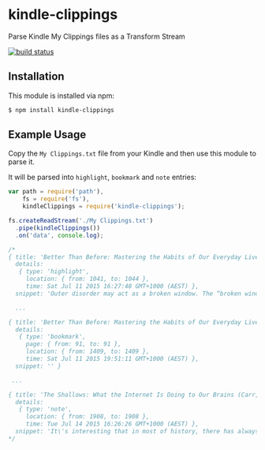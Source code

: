 # kindle-clippings

Parse Kindle My Clippings files as a Transform Stream

[![build status](https://secure.travis-ci.org/eugeneware/kindle-clippings.png)](http://travis-ci.org/eugeneware/kindle-clippings)

## Installation

This module is installed via npm:

``` bash
$ npm install kindle-clippings
```

## Example Usage

Copy the `My Clippings.txt` file from your Kindle and then use this module to parse it.

It will be parsed into `highlight`, `bookmark` and `note` entries:

``` js
var path = require('path'),
    fs = require('fs'),
    kindleClippings = require('kindle-clippings');

fs.createReadStream('./My Clippings.txt')
  .pipe(kindleClippings())
  .on('data', console.log);

/*
{ title: 'Better Than Before: Mastering the Habits of Our Everyday Lives (Rubin, Gretchen)',
  details:
   { type: 'highlight',
     location: { from: 1041, to: 1044 },
     time: Sat Jul 11 2015 16:27:48 GMT+1000 (AEST) },
  snippet: 'Outer disorder may act as a broken window. The “broken windows” theory of crime prevention was introduced in the 1980s by social scientists who observed that when a community tolerates disorder and petty crime, such as breaking of windows, graffiti, turnstile jumping, or drinking in public, people are more likely to commit more serious crimes. As a law enforcement theory, it’s controversial; but whether or not it’s true on a community-wide level, it’s true on a personal level.' }

  ...

{ title: 'Better Than Before: Mastering the Habits of Our Everyday Lives (Rubin, Gretchen)',
  details:
   { type: 'bookmark',
     page: { from: 91, to: 91 },
     location: { from: 1409, to: 1409 },
     time: Sat Jul 11 2015 19:51:11 GMT+1000 (AEST) },
  snippet: '' }

 ...

{ title: 'The Shallows: What the Internet Is Doing to Our Brains (Carr, Nicholas)',
  details:
   { type: 'note',
     location: { from: 1908, to: 1908 },
     time: Tue Jul 14 2015 16:26:26 GMT+1000 (AEST) },
  snippet: 'It\'s interesting that in most of history, there has always been a great disparity between th number of content creators and content consumers. Thus, those who posess the skils and will to create content have influnce over those who choose only to consume. Perhaps this is changing somewhat with social media, but the fragment of thought are not persuasive as an article or video which has the structure of a beginning, middle and end.' }
*/
```
